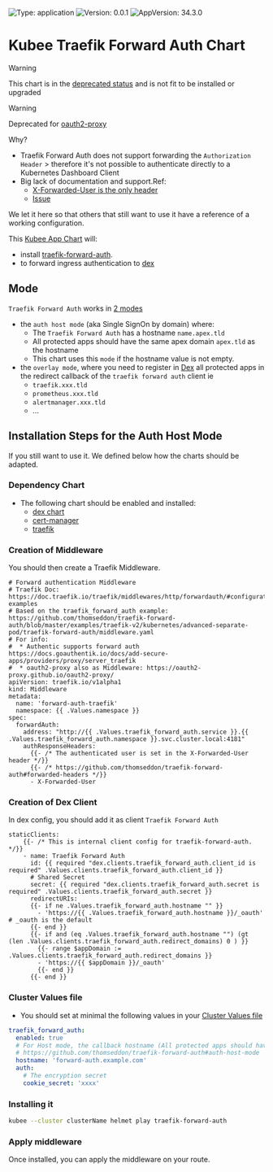 

[//]: # (README.md generated by gotmpl. DO NOT EDIT.)

![Type: application](https://img.shields.io/badge/Type-application-informational?style=flat-square) ![Version: 0.0.1](https://img.shields.io/badge/Version-0.0.1-informational?style=flat-square) ![AppVersion: 34.3.0](https://img.shields.io/badge/AppVersion-34.3.0-informational?style=flat-square)

# Kubee Traefik Forward Auth Chart

> [!WARNING]
> This chart is in the [deprecated status](https://github.com/EraldyHq/kubee/blob/main/docs/site/kubee-helmet-chart.md#status) and is not fit to be installed or upgraded

> [!WARNING]
> Deprecated for [oauth2-proxy](../oauth2-proxy/README.md)
>
> Why?
> * Traefik Forward Auth does not support forwarding the `Authorization Header`
    > therefore it's not possible to authenticate directly to a Kubernetes Dashboard Client
> * Big lack of documentation and support.Ref:
>   * [X-Forwarded-User is the only header](https://github.com/thomseddon/traefik-forward-auth#forwarded-headers)
>   * [Issue](https://github.com/thomseddon/traefik-forward-auth/issues/30)
>
> We let it here so that others that still want to use it have a reference of a working configuration.

This [Kubee App Chart](https://github.com/EraldyHq/kubee/blob/main/docs/site/app-chart.md) will:
* install [traefik-forward-auth](https://github.com/thomseddon/traefik-forward-auth).
* to forward ingress authentication to [dex](../dex/README.md)

## Mode

`Traefik Forward Auth` works in [2 modes](https://github.com/thomseddon/traefik-forward-auth#operation-modes)
* the `auth host mode` (aka Single SignOn by domain) where:
    * The `Traefik Forward Auth` has a hostname `name.apex.tld`
    * All protected apps should have the same apex domain `apex.tld` as the hostname
    * This chart uses this `mode` if the hostname value is not empty.
* the `overlay mode`, where you need to register in [Dex](../../charts/dex/values.yaml) all protected apps in the redirect callback of the `traefik forward auth` client ie
    * `traefik.xxx.tld`
    * `prometheus.xxx.tld`
    * `alertmanager.xxx.tld`
    * ...

## Installation Steps for the Auth Host Mode

If you still want to use it. We defined below how the charts should be adapted.

### Dependency Chart

* The following chart should be enabled and installed:
    * [dex chart](../dex/README.md)
    * [cert-manager](../cert-manager/README.md)
    * [traefik](../traefik/README.md)

### Creation of Middleware

You should then create a Traefik Middleware.
```gotemplate
# Forward authentication Middleware
# Traefik Doc: https://doc.traefik.io/traefik/middlewares/http/forwardauth/#configuration-examples
# Based on the traefik_forward_auth example: https://github.com/thomseddon/traefik-forward-auth/blob/master/examples/traefik-v2/kubernetes/advanced-separate-pod/traefik-forward-auth/middleware.yaml
# For info:
#  * Authentic supports forward auth https://docs.goauthentik.io/docs/add-secure-apps/providers/proxy/server_traefik
#  * oauth2-proxy also as Middleware: https://oauth2-proxy.github.io/oauth2-proxy/
apiVersion: traefik.io/v1alpha1
kind: Middleware
metadata:
  name: 'forward-auth-traefik'
  namespace: {{ .Values.namespace }}
spec:
  forwardAuth:
    address: "http://{{ .Values.traefik_forward_auth.service }}.{{ .Values.traefik_forward_auth.namespace }}.svc.cluster.local:4181"
    authResponseHeaders:
      {{- /* The authenticated user is set in the X-Forwarded-User header */}}
      {{- /* https://github.com/thomseddon/traefik-forward-auth#forwarded-headers */}}
      - X-Forwarded-User
```

### Creation of Dex Client

In dex config, you should add it as client `Traefik Forward Auth`
```gotemplate
staticClients:
    {{- /* This is internal client config for traefik-forward-auth. */}}
    - name: Traefik Forward Auth
      id: {{ required "dex.clients.traefik_forward_auth.client_id is required" .Values.clients.traefik_forward_auth.client_id }}
      # Shared Secret
      secret: {{ required "dex.clients.traefik_forward_auth.secret is required" .Values.clients.traefik_forward_auth.secret }}
      redirectURIs:
      {{- if ne .Values.traefik_forward_auth.hostname "" }}
        - 'https://{{ .Values.traefik_forward_auth.hostname }}/_oauth' # _oauth is the default
      {{- end }}
      {{- if and (eq .Values.traefik_forward_auth.hostname "") (gt (len .Values.clients.traefik_forward_auth.redirect_domains) 0 ) }}
        {{- range $appDomain := .Values.clients.traefik_forward_auth.redirect_domains }}
        - 'https://{{ $appDomain }}/_oauth'
        {{- end }}
      {{- end }}
```

### Cluster Values file

* You should set at minimal the following values in your [Cluster Values file](https://github.com/EraldyHq/kubee/blob/main/docs/site/cluster-values.md)

```yaml
traefik_forward_auth:
  enabled: true
  # For Host mode, the callback hostname (All protected apps should have the same apex domain)
  # https://github.com/thomseddon/traefik-forward-auth#auth-host-mode
  hostname: 'forward-auth.example.com'
  auth:
    # The encryption secret
    cookie_secret: 'xxxx'
```
### Installing it

```bash
kubee --cluster clusterName helmet play traefik-forward-auth
```

### Apply middleware

Once installed, you can apply the middleware on your route.

